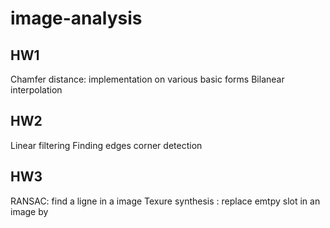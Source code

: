 # image-analysis
## HW1 
Chamfer distance: implementation on various basic forms
Bilanear interpolation  

## HW2
Linear filtering
Finding edges
corner detection

## HW3
RANSAC: find a ligne in a image 
Texure synthesis : replace emtpy slot in an image by 
